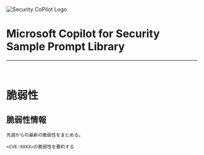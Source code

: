 ![Security CoPilot Logo](https://github.com/ninjyanaka/Copilot-For-Security/blob/main/Promptbook%20samples/ic_fluent_copilot_64_64%402x.png)
# Microsoft Copilot for Security Sample Prompt Library

***
&nbsp;

# 脆弱性

## 脆弱性情報
 ```
先週からの最新の脆弱性をまとめる。
 ```
 ```
<CVE-XXXX>の脆弱性を要約する
 ```
